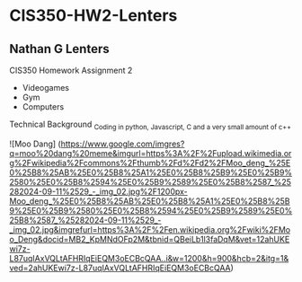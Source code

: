 # CIS350-HW2-Lenters
## Nathan G Lenters
CIS350 Homework Assignment 2
* Videogames
* Gym
* Computers

Technical Background <sub>Coding in python, Javascript, C and a very small amount of c++

![Moo Dang] (https://www.google.com/imgres?q=moo%20dang%20meme&imgurl=https%3A%2F%2Fupload.wikimedia.org%2Fwikipedia%2Fcommons%2Fthumb%2Fd%2Fd2%2FMoo_deng_%25E0%25B8%25AB%25E0%25B8%25A1%25E0%25B8%25B9%25E0%25B9%2580%25E0%25B8%2594%25E0%25B9%2589%25E0%25B8%2587_%25282024-09-11%2529_-_img_02.jpg%2F1200px-Moo_deng_%25E0%25B8%25AB%25E0%25B8%25A1%25E0%25B8%25B9%25E0%25B9%2580%25E0%25B8%2594%25E0%25B9%2589%25E0%25B8%2587_%25282024-09-11%2529_-_img_02.jpg&imgrefurl=https%3A%2F%2Fen.wikipedia.org%2Fwiki%2FMoo_Deng&docid=MB2_KpMNdOFp2M&tbnid=QBeiLb1l3faDqM&vet=12ahUKEwi7z-L87uqIAxVQLtAFHRIqEiEQM3oECBcQAA..i&w=1200&h=900&hcb=2&itg=1&ved=2ahUKEwi7z-L87uqIAxVQLtAFHRIqEiEQM3oECBcQAA)

